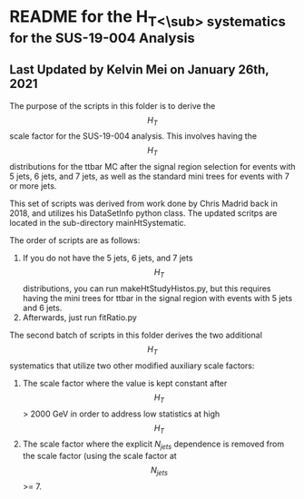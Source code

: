 # README for the H<sub>T<\sub> systematics for the SUS-19-004 Analysis

## Last Updated by Kelvin Mei on January 26th, 2021

The purpose of the scripts in this folder is to derive the $$H_{T}$$ scale factor for the SUS-19-004 analysis.
This involves having the $$H_{T}$$ distributions for the ttbar MC after the signal region selection for events 
with 5 jets, 6 jets, and 7 jets, as well as the standard mini trees for events with 7 or more jets.

This set of scripts was derived from work done by Chris Madrid back in 2018, and utilizes his DataSetInfo python class.
The updated scritps are located in the sub-directory mainHtSystematic.

The order of scripts are as follows:
1. If you do not have the 5 jets, 6 jets, and 7 jets $$H_{T}$$ distributions, you can run makeHtStudyHistos.py, but this requires having the mini trees for ttbar in the signal region with events with 5 jets and 6 jets.
2. Afterwards, just run fitRatio.py


The second batch of scripts in this folder derives the two additional $$H_{T}$$ systematics that utilize
two other modified auxiliary scale factors:

1. The scale factor where the value is kept constant after $$H_{T}$$ > 2000 GeV in order to address low statistics at high $$H_{T}$$
2. The scale factor where the explicit $N_{jets}$ dependence is removed from the scale factor (using the scale factor at $$N_{jets}$$ >= 7.


